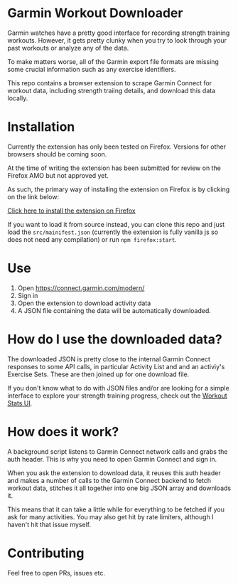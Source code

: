 # Garmin Workout Downloader

Garmin watches have a pretty good interface for recording strength training workouts.
However, it gets pretty clunky when you try to look through your past workouts or analyze
any of the data.

To make matters worse, all of the Garmin export file formats are missing
some crucial information such as any exercise identifiers.

This repo contains a browser extension to scrape Garmin Connect for workout data,
including strength traiing details, and download this data locally.

# Installation

Currently the extension has only been tested on Firefox. Versions for other browsers
should be coming soon.

At the time of writing the extension has been submitted for review on the Firefox AMO
but not approved yet.

As such, the primary way of installing the extension on Firefox is by clicking on
the link below:

[Click here to install the extension on Firefox](https://workoutstats.strongadget.com/garmin-workout-downloader/garmin-workout-downloader.xpi)

If you want to load it from source instead, you can clone this repo and just load the
`src/mainifest.json` (currently the extension is fully vanilla js so does not need
any compilation) or run `npm firefox:start`.

# Use

1. Open https://connect.garmin.com/modern/
2. Sign in
3. Open the extension to download activity data
4. A JSON file containing the data will be automatically downloaded.

# How do I use the downloaded data?

The downloaded JSON is pretty close to the internal Garmin Connect responses to
some API calls, in particular Activity List and and an activiy's Exercise Sets.
These are then joined up for one download file.

If you don't know what to do with JSON files and/or are looking for a simple
interface to explore your strength training progress, check out the
[Workout Stats UI](https://workoutstats.strongadget.com/).

# How does it work?

A background script listens to Garmin Connect network calls and grabs the auth header.
This is why you need to open Garmin Connect and sign in.

When you ask the extension to download data, it reuses this auth header and makes a number
of calls to the Garmin Connect backend to fetch workout data, stitches it all together into
one big JSON array and downloads it.

This means that it can take a little while for everything to be fetched if you ask for many
activities. You may also get hit by rate limiters, although I haven't hit that issue myself.

# Contributing

Feel free to open PRs, issues etc.
